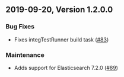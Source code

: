## 2019-09-20, Version 1.2.0.0

### Bug Fixes
  * Fixes integTestRunner build task ([#83](https://github.com/opendistro-for-elasticsearch/alerting/pull/83))

### Maintenance
  * Adds support for Elasticsearch 7.2.0 ([#89](https://github.com/opendistro-for-elasticsearch/alerting/pull/89))
